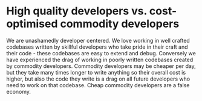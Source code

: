 # High quality developers vs. cost-optimised commodity developers

We are unashamedly developer centered. We love working in well crafted codebases written by skillful
developers who take pride in their craft and their code - these codebases are easy to extend and debug. Conversely we have
experienced the drag of working in poorly written codebases created by commodity developers. Commodity developers may be
cheaper per day, but they take many times longer to write anything so their overall cost is higher, but also the code
they write is a drag on all future developers who need to work on that codebase. Cheap commodity developers are a
false economy.
